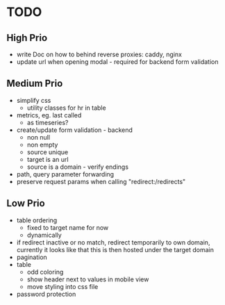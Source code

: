 # TODO

## High Prio

- write Doc on how to behind reverse proxies: caddy, nginx
- update url when opening modal - required for backend form validation

## Medium Prio

- simplify css
    - utility classes for hr in table
- metrics, eg. last called
  - as timeseries?
- create/update form validation - backend
    - non null
    - non empty
    - source unique
    - target is an url
    - source is a domain - verify endings
- path, query parameter forwarding
- preserve request params when calling "redirect:/redirects"

## Low Prio

- table ordering
  - fixed to target name for now
  - dynamically
- if redirect inactive or no match, redirect temporarily to own domain, currently it looks like that this is then hosted under the target domain
- pagination
- table
    - odd coloring
    - show header next to values in mobile view
    - move styling into css file
- password protection